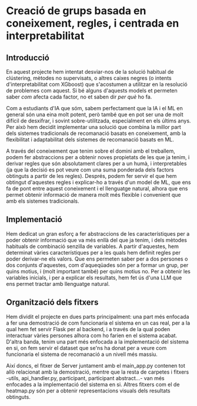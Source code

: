 # Creació de grups basada en coneixement, regles, i centrada en interpretabilitat
## Introducció
En aquest projecte hem intentat desviar-nos de la solució habitual de clústering, mètodes no supervisats, o altres caixes negres (o intents d'interpretabilitat com XGboost) que s'acostumen a utilitzar en la resolució de problemes com aquest. Si bé alguns d'aquests models et permeten saber *com* afecta cada factor, no et saben dir *per què* ho fa.

Com a estudiants d'IA que sóm, sabem perfectament que la IA i el ML en general són una eina molt potent, però també que en pot ser una de molt difícil de desxifrar, i sovint sobre-utilitzada, especialment en els últims anys. 
Per això hem decidit implementar una solució que combina la millor part dels sistemes tradicionals de recomanació basats en coneixement, amb la flexibilitat i adaptabilitat dels sistemes de recomanació basats en ML.

A través del coneixement que tenim sobre el domini amb el treballem, podem fer abstraccions per a obtenir noves propietats de les que ja tenim, i derivar regles que són absolutament clares per a un humà, i interpretables (ja que la decisió es pot veure com una suma ponderada dels factors obtinguts a partir de les regles).
Després, podem fer servir el que hem obtingut d'aquestes regles i explicar-ho a través d'un model de ML, que ens fa de pont entre aquest coneixement i el llenguatge natural, alhora que ens permet obtenir informació de manera molt més flexible i convenient que amb els sistemes tradicionals. 

## Implementació
Hem dedicat un gran esforç a fer abstraccions de les característiques per a poder obtenir informació que va més enllà del que ja tenim, i dels mètodes habituals de combinació senzilla de variables. 
A partir d'aquestes, hem determinat vàries característiques per a les quals hem definit regles per poder derivar-ne els valors. Que ens permeten saber per a dos persones o dos conjunts d'aquestes, com d'aqueqüades són per a formar un grup, per quins motius, i (molt important també) per quins motius no. 
Per a obtenir les variables inicials, i per a explicar els resultats, hem fet ús d'una LLM que ens permet tractar amb llenguatge natural. 

## Organització dels fitxers
Hem dividit el projecte en dues parts principalment: una part més enfocada a fer una demostració de com funcionaria el sistema en un cas real, per a la qual hem fet servir Flask per al backend, i a través de la qual poden interactuar vàries persones alhora com ho farien en el sistema acabat. D'altra banda, tenim una part més enfocada a la implementació del sistema en si, on fem servir el dataset que se'ns ha donat per a veure com funcionaria el sistema de recomanació a un nivell més massiu. 

Així doncs, el fitxer de Server juntament amb el main_app.py contenen tot allò relacionat amb la demostració, mentre que la resta de carpetes i fitxers -utils, api_handler.py, participant, participant abstract...- van més enfocades a la implementació del sistema en si. Altres fitxers com el de heatmap.py són per a obtenir representacions visuals dels resultats obtinguts.


